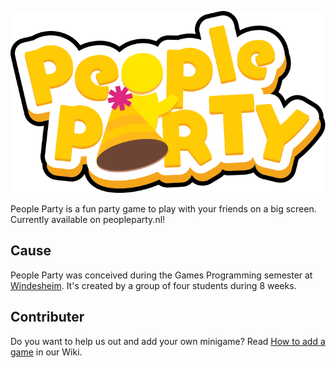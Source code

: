 ![People Party Logo](./frontend/public/assets/logo.svg)

People Party is a fun party game to play with your friends on a big screen. Currently available on peopleparty.nl!

## Cause
People Party was conceived during the Games Programming semester at [Windesheim](windesheim.nl).
It's created by a group of four students during 8 weeks.

## Contributer
Do you want to help us out and add your own minigame?
Read [How to add a game](https://github.com/Kraanter/PeopleParty/wiki/How-to-add-a-game) in our Wiki.